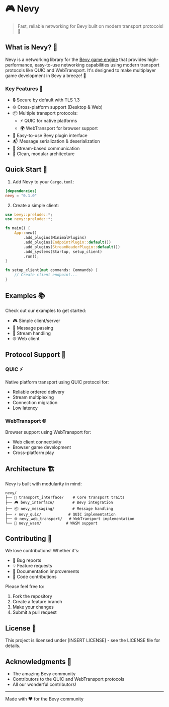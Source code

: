 # 🎮 Nevy

> Fast, reliable networking for Bevy built on modern transport protocols! 🚀

## What is Nevy? 🤔

Nevy is a networking library for the [Bevy game engine](https://bevyengine.org/) that provides high-performance, easy-to-use networking capabilities using modern transport protocols like QUIC and WebTransport. It's designed to make multiplayer game development in Bevy a breeze! 🌊

### Key Features 🌟

- 🔒 Secure by default with TLS 1.3
- 🌐 Cross-platform support (Desktop & Web)
- 📦 Multiple transport protocols:
  - ⚡ QUIC for native platforms
  - 🌍 WebTransport for browser support
- 🎯 Easy-to-use Bevy plugin interface
- 📬 Message serialization & deserialization
- 🔄 Stream-based communication
- 🎨 Clean, modular architecture

## Quick Start 🚀

1. Add Nevy to your `Cargo.toml`:
```toml
[dependencies]
nevy = "0.1.0"
```

2. Create a simple client:
```rust
use bevy::prelude::*;
use nevy::prelude::*;

fn main() {
    App::new()
        .add_plugins(MinimalPlugins)
        .add_plugins(EndpointPlugin::default())
        .add_plugins(StreamHeaderPlugin::default())
        .add_systems(Startup, setup_client)
        .run();
}

fn setup_client(mut commands: Commands) {
    // Create client endpoint...
}
```

## Examples 📚

Check out our examples to get started:
- 🎮 Simple client/server
- 📨 Message passing
- 🌊 Stream handling
- 🌐 Web client

## Protocol Support 🔌

### QUIC ⚡
Native platform transport using QUIC protocol for:
- Reliable ordered delivery
- Stream multiplexing
- Connection migration
- Low latency

### WebTransport 🌐
Browser support using WebTransport for:
- Web client connectivity
- Browser game development
- Cross-platform play

## Architecture 🏗️

Nevy is built with modularity in mind:
```
nevy/
├── 🔧 transport_interface/    # Core transport traits
├── 🎮 bevy_interface/        # Bevy integration
├── 📦 nevy_messaging/        # Message handling
├── ⚡ nevy_quic/            # QUIC implementation
├── 🌐 nevy_web_transport/   # WebTransport implementation
└── 🧩 nevy_wasm/           # WASM support
```

## Contributing 🤝

We love contributions! Whether it's:
- 🐛 Bug reports
- 💡 Feature requests
- 📝 Documentation improvements
- 🔧 Code contributions

Please feel free to:
1. Fork the repository
2. Create a feature branch
3. Make your changes
4. Submit a pull request

## License 📄

This project is licensed under [INSERT LICENSE] - see the LICENSE file for details.

## Acknowledgments 🙏

- The amazing Bevy community
- Contributors to the QUIC and WebTransport protocols
- All our wonderful contributors!

---

Made with ❤️ for the Bevy community
